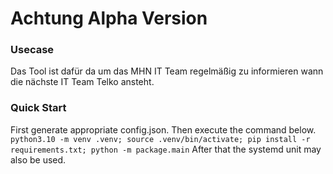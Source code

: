 # Achtung Alpha Version

### Usecase

Das Tool ist dafür da um das MHN IT Team regelmäßig zu informieren wann die nächste IT Team Telko ansteht.

### Quick Start

First generate appropriate config.json. Then execute the command below.
`python3.10 -m venv .venv; source .venv/bin/activate; pip install -r requirements.txt; python -m package.main`
After that the systemd unit may also be used.
